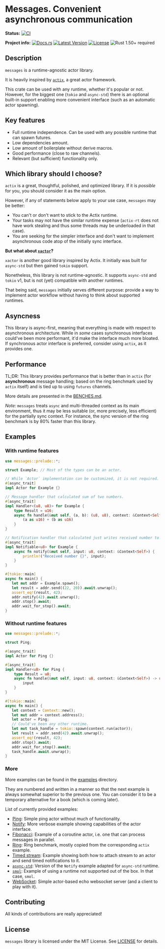 # Messages. Convenient asynchronous communication

**Status:**
[![CI](https://github.com/popzxc/messages-rs/workflows/CI/badge.svg)](https://github.com/popzxc/messages-rs/actions)

**Project info:**
[![Docs.rs](https://docs.rs/messages/badge.svg)](https://docs.rs/messages)
[![Latest Version](https://img.shields.io/crates/v/messages.svg)](https://crates.io/crates/messages)
[![License](https://img.shields.io/github/license/popzxc/messages-rs.svg)](https://github.com/popzxc/messages-rs)
![Rust 1.50+ required](https://img.shields.io/badge/rust-1.50+-blue.svg?label=Rust)

## Description

`messages` is a runtime-agnostic actor library.

It is heavily inspired by [`actix`][actix], a great actor framework.

This crate can be used with any runtime, whether it's popular or not.
However, for the biggest one (`tokio` and `async-std`) there is an optional
built-in support enabling more convenient interface (such as an automatic
actor spawning).

[actix]: https://crates.io/crates/actix

## Key features

- Full runtime independence. Can be used with any possible runtime that can spawn futures.
- Low dependencies amount.
- Low amount of boilerplate without derive macros.
- Good performance (close to raw channels).
- Relevant (but sufficient) functionality only.

## Which library should I choose?

`actix` is a great, thoughtful, polished, and optimized library. If it is *possible*
for you, you should consider it as the main option.

However, if any of statements below apply to your use case, `messages` may be better:

- You can't or don't want to stick to the Actix runtime.
- Your tasks may not have the similar runtime expense (`actix-rt` does not have work stealing
  and thus some threads may be underloaded in that case).
- You are seeking for the simpler interface and don't want to implement asynchronous code atop
  of the initially sync interface.
  
**But what about [`xactor`](https://crates.io/crates/xactor)?**

`xactor` is another good library inspired by Actix. It initially was built for `async-std` but
then gained `tokio` support.

Nonetheless, this library is not runtime-agnostic. It supports `async-std` and `tokio` v1, but
is not (yet) compatible with another runtimes.

That being said, `messages` initially serves different purpose: provide a way to implement
actor workflow without having to think about supported runtimes.

## Asyncness

This library is async-first, meaning that everything is made with respect to asynchronous architecture.
While in *some* cases synchronous interfaces could've been more performant, it'd make the interface much
more bloated. If synchronous actor interface is preferred, consider using `actix`, as it provides one.

## Performance

TL;DR: This library provides performance that is better than in `actix` (for **asynchronous** message handling; 
based on the ring benchmark used by `actix` itself) and is tied up to using `futures` channels.

More details are presented in the [BENCHES.md](./BENCHES.md).

*Note:* `messages` treats `async` and multi-threaded context as its main environment,
thus it may be less suitable (or, more precisely, less efficient) for the partially
sync context. For instance, the sync version of the ring benchmark is by 80% faster than this library.

## Examples

### With runtime features

```rust
use messages::prelude::*;

struct Example; // Most of the types can be an actor.

// While `Actor` implementation can be customized, it is not required.
#[async_trait]
impl Actor for Example {}

// Message handler that calculated sum of two numbers.
#[async_trait]
impl Handler<(u8, u8)> for Example {
    type Result = u16;
    async fn handle(&mut self, (a, b): (u8, u8), context: &Context<Self>) -> u16 {
        (a as u16) + (b as u16)
    }
}

// Notification handler that calculated just writes received number to stdout.
#[async_trait]
impl Notifiable<u8> for Example {
    async fn notify(&mut self, input: u8, context: &Context<Self>) {
        println!("Received number {}", input);
    }
}

#[tokio::main]
async fn main() {
   let mut addr = Example.spawn();
   let result = addr.send((22, 20)).await.unwrap();
   assert_eq!(result, 42);
   addr.notify(42).await.unwrap();
   addr.stop().await;
   addr.wait_for_stop().await;  
}
```

### Without runtime features

```rust
use messages::prelude::*;

struct Ping;

#[async_trait]
impl Actor for Ping {}

#[async_trait]
impl Handler<u8> for Ping {
    type Result = u8;
    async fn handle(&mut self, input: u8, context: &Context<Self>) -> u8 {
        input
    }
}

#[tokio::main]
async fn main() {
   let context = Context::new();
   let mut addr = context.address();
   let actor = Ping;
   // Could've been any other runtime.
   let mut task_handle = tokio::spawn(context.run(actor));
   let result = addr.send(42).await.unwrap();
   assert_eq!(result, 42);
   addr.stop().await;
   addr.wait_for_stop().await;
   task_handle.await.unwrap();
}
```

### More

More examples can be found in the [examples](./examples) directory.

They are numbered and written in a manner so that the next example is always somewhat superior to the
previous one. You can consider it to be a temporary alternative for a book (which is coming later).

List of currently provided examples:

- [Ping](./examples/01_ping.rs): Simple ping actor without much of functionality.
- [Notify](./examples/02_notify.rs): More verbose example showing capabilities of the actor interface.
- [Fibonacci](./examples/03_fibonacci.rs): Example of a coroutine actor, i.e. one that can process messages in parallel.
- [Ring](./examples/04_ring.rs): Ring benchmark, mostly copied from the corresponding `actix` example.
- [Timed stream](./examples/05_timed_stream.rs): Example showing both how to attach stream to an actor and send timed notifications to it.
- [`async-std`](./examples/06_async_std.rs): Version of the `Notify` example adapted for `async-std` runtime.
- [`smol`](./examples/07_no_runtime.rs): Example of using a runtime not supported out of the box. In that case, `smol`.
- [WebSocket](./examples/08_websocket.rs): Simple actor-based echo websocket server (and a client to play with it).


## Contributing

All kinds of contributions are really appreciated!

## License

`messages` library is licensed under the MIT License. See [LICENSE](LICENSE) for details.
